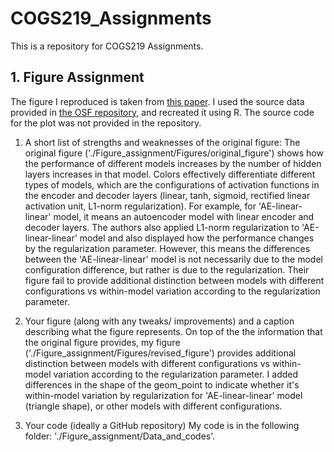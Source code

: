 # COGS219_Assignments
This is a repository for COGS219 Assignments.

## 1. Figure Assignment
The figure I reproduced is taken from [this paper](https://www.nature.com/articles/s41467-021-25500-y). 
I used the source data provided in [the OSF repository](https://osf.io/pb3v2), and recreated it using R. 
The source code for the plot was not provided in the repository.

1. A short list of strengths and weaknesses of the original figure:
The original figure ('./Figure_assignment/Figures/original_figure') shows how the performance of different models increases by the number of hidden layers increases in that model.
Colors effectively differentiate different types of models, which are the configurations of activation functions in the encoder and decoder layers (linear, tanh, sigmoid, rectified linear activation unit, L1-norm regularization). For example, for 'AE-linear-linear' model, it means an autoencoder model with linear encoder and decoder layers.
The authors also applied L1-norm regularization to 'AE-linear-linear' model and also displayed how the performance changes by the regularization parameter. However, this means the differences between the 'AE-linear-linear' model is not necessarily due to the model configuration difference, but rather is due to the regularization. Their figure fail to provide additional distinction between models with different configurations vs within-model variation according to the regularization parameter.

2. Your figure (along with any tweaks/ improvements) and a caption describing what the figure represents.
On top of the the information that the original figure provides, my figure ('./Figure_assignment/Figures/revised_figure') provides additional distinction between models with different configurations vs within-model variation according to the regularization parameter.
I added differences in the shape of the geom_point to indicate whether it's within-model variation by regularization for 'AE-linear-linear' model (triangle shape), or other models with different configurations.

3. Your code (ideally a GitHub repository)
My code is in the following folder: './Figure_assignment/Data_and_codes'.

